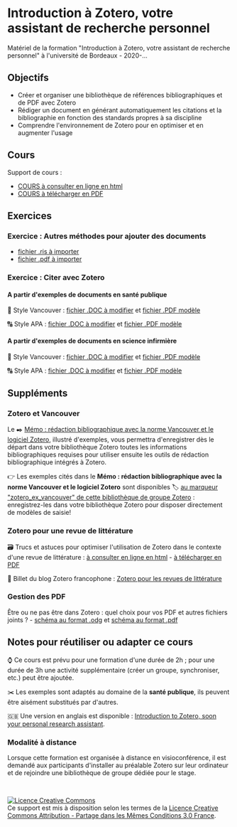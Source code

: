 # Introduction à Zotero, votre assistant de recherche personnel

Matériel de la formation "Introduction à Zotero, votre assistant de recherche personnel" à l'université de Bordeaux - 2020-... 

## Objectifs

* Créer et organiser une bibliothèque de références bibliographiques et de PDF avec Zotero
* Rédiger un document en générant automatiquement les citations et la bibliographie en fonction des standards propres à sa discipline
* Comprendre l'environnement de Zotero pour en optimiser et en augmenter l'usage

## Cours

Support de cours :
 * [COURS à consulter en ligne en html](https://github.com/fflamerie/zotero_intro_FR/blob/master/content/zotero_intro_FR_COURS.md) 
 * [COURS à télécharger en PDF](https://github.com/fflamerie/zotero_intro_FR/blob/master/content/zotero_intro_FR_COURS.pdf)


## Exercices
### Exercice : Autres méthodes pour ajouter des documents
  * [fichier .ris à importer](https://raw.githubusercontent.com/fflamerie/zotero_intro_FR/master/content/import_ex/import_file.ris)
  * [fichier .pdf à importer](https://github.com/fflamerie/zotero_intro_FR/blob/master/content/import_ex/kxy038.pdf)
 
### Exercice : Citer avec Zotero

#### A partir d'exemples de documents en santé publique
  
:1234: Style Vancouver : [fichier .DOC à modifier](https://github.com/fflamerie/zotero_intro_FR/blob/master/content/zotero_citer_VANCOUVER_EXERCICE.doc) et [fichier .PDF modèle](https://github.com/fflamerie/zotero_intro_FR/blob/master/content/zotero_citer_VANCOUVER_MODELE.pdf)

:capital_abcd: Style APA : [fichier .DOC à modifier](https://github.com/fflamerie/zotero_intro_FR/blob/master/content/zotero_citer_APA_EXERCICE.doc) et [fichier .PDF modèle](https://github.com/fflamerie/zotero_intro_FR/blob/master/content/zotero_citer_APA_MODELE.pdf)

 #### A partir d'exemples de documents en science infirmière
 
 :1234: Style Vancouver : [fichier .DOC à modifier](https://github.com/fflamerie/zotero_intro_FR/blob/master/content/zotero_citer_IADE_VANCOUVER_EXERCICE.doc) et [fichier .PDF modèle](https://github.com/fflamerie/zotero_intro_FR/blob/master/content/zotero_citer_IADE_VANCOUVER_MODELE.pdf)

:capital_abcd: Style APA : [fichier .DOC à modifier](https://github.com/fflamerie/zotero_intro_FR/blob/master/content/zotero_citer_IADE_APA_EXERCICE.doc) et [fichier .PDF modèle](https://github.com/fflamerie/zotero_intro_FR/blob/master/content/zotero_citer_IADE_APA_MODELE.pdf)


## Suppléments

### Zotero et Vancouver


Le :black_nib: [Mémo : rédaction bibliographique avec la norme Vancouver et le logiciel Zotero](https://github.com/fflamerie/bibliolog/blob/master/docs/vancouver_zotero_memo.pdf), illustré d'exemples, vous permettra d'enregistrer dès le départ dans votre bibliothèque Zotero toutes les informations bibliographiques requises pour utiliser ensuite les outils de rédaction bibliographique intégrés à Zotero.

:point_right: Les exemples cités dans le **Mémo : rédaction bibliographique avec la norme Vancouver et le logiciel Zotero** sont disponibles :label: [au marqueur "zotero_ex_vancouver" de cette bibliothèque de groupe Zotero](https://www.zotero.org/groups/2561378/form_biblio_isped/items/tag/zotero_ex_vancouver) : enregistrez-les dans votre bibliothèque Zotero pour disposer directement de modèles de saisie!

### Zotero pour une revue de littérature 

:card_file_box: Trucs et astuces pour optimiser l'utilisation de Zotero dans le contexte d'une revue de littérature : [à consulter en ligne en html](https://github.com/fflamerie/zotero_intro_FR/blob/master/content/zotero_truc_syst.md) - [à télécharger en PDF](https://github.com/fflamerie/zotero_intro_FR/blob/master/content/zotero_truc_syst.pdf)

:bookmark_tabs: Billet du blog Zotero francophone : [Zotero pour les revues de littérature](https://zotero.hypotheses.org/4359)

### Gestion des PDF

Être ou ne pas être dans Zotero : quel choix pour vos PDF et autres fichiers joints ? - [schéma au format .odg](https://github.com/zfrancophone/zfrancophone-blog/blob/master/2019-09-zotfile/zotero_choix_gestion_fichiers.odg) et [schéma au format .pdf](https://github.com/zfrancophone/zfrancophone-blog/blob/master/2019-09-zotfile/zotero_choix_gestion_fichiers.pdf)


## Notes pour réutiliser ou adapter ce cours

:watch: Ce cours est prévu pour une formation d'une durée de 2h ; pour une durée de 3h une activité supplémentaire (créer un groupe, synchroniser, etc.) peut être ajoutée.

:scissors: Les exemples sont adaptés au domaine de la **santé publique**, ils peuvent être aisément substitués par d'autres.

🇬🇧 Une version en anglais est disponible : [Introduction to Zotero, soon your personal research assistant](https://github.com/fflamerie/zotero_intro_to).

### Modalité à distance

Lorsque cette formation est organisée à distance en visioconférence, il est demandé aux participants d'installer au préalable Zotero sur leur ordinateur et de rejoindre une bibliothèque de groupe dédiée pour le stage.


</br>

<a rel="license" href="http://creativecommons.org/licenses/by-sa/3.0/fr/"><img alt="Licence Creative Commons" style="border-width:0" src="https://i.creativecommons.org/l/by-sa/3.0/fr/88x31.png" /></a><br />Ce support est mis à disposition selon les termes de la <a rel="license" href="http://creativecommons.org/licenses/by-sa/3.0/fr/">Licence Creative Commons Attribution - Partage dans les Mêmes Conditions 3.0 France</a>.

